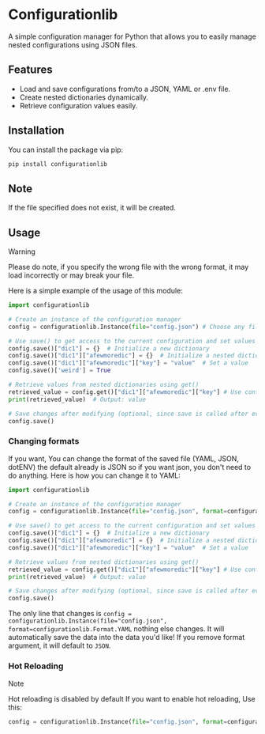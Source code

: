 # Configurationlib

A simple configuration manager for Python that allows you to easily manage nested configurations using JSON files.

## Features

- Load and save configurations from/to a JSON, YAML or .env file.
- Create nested dictionaries dynamically.
- Retrieve configuration values easily.

## Installation

You can install the package via pip:

```bash
pip install configurationlib
```

## Note
If the file specified does not exist, it will be created.

## Usage


> [!WARNING]
> Please do note, if you specify the wrong file with the wrong format, it may load incorrectly or may break your file.


Here is a simple example of the usage of this module:
```python
import configurationlib

# Create an instance of the configuration manager
config = configurationlib.Instance(file="config.json") # Choose any file name you like! The file will be created if it does not exist.

# Use save() to get access to the current configuration and set values
config.save()["dic1"] = {}  # Initialize a new dictionary
config.save()["dic1"]["afewmoredic"] = {}  # Initialize a nested dictionary
config.save()["dic1"]["afewmoredic"]["key"] = "value"  # Set a value
config.save()['weird'] = True

# Retrieve values from nested dictionaries using get()
retrieved_value = config.get()["dic1"]["afewmoredic"]["key"] # Use config.get to retrieve the value
print(retrieved_value)  # Output: value

# Save changes after modifying (optional, since save is called after every modification)
config.save()
```
### Changing formats
If you want, You can change the format of the saved file (YAML, JSON, dotENV) the default already is JSON so if you want json, you don't need to do anything.
Here is how you can change it to YAML:
```python
import configurationlib

# Create an instance of the configuration manager
config = configurationlib.Instance(file="config.json", format=configurationlib.Format.YAML) # Use Yaml. Change this to ENV to use env

# Use save() to get access to the current configuration and set values
config.save()["dic1"] = {}  # Initialize a new dictionary
config.save()["dic1"]["afewmoredic"] = {}  # Initialize a nested dictionary
config.save()["dic1"]["afewmoredic"]["key"] = "value"  # Set a value

# Retrieve values from nested dictionaries using get()
retrieved_value = config.get()["dic1"]["afewmoredic"]["key"] # Use config.get to retrieve the value
print(retrieved_value)  # Output: value

# Save changes after modifying (optional, since save is called after every modification)
config.save()
```
The only line that changes is `config = configurationlib.Instance(file="config.json", format=configurationlib.Format.YAML` nothing else changes. It will automatically save the data into the data you'd like! If you remove format argument, it will default to `JSON`.

### Hot Reloading
> [!NOTE]
> Hot reloading is disabled by default
If you want to enable hot reloading, Use this:
```python
config = configurationlib.Instance(file="config.json", format=configurationlib.Format.YAML, hot_reloading=True)
```

